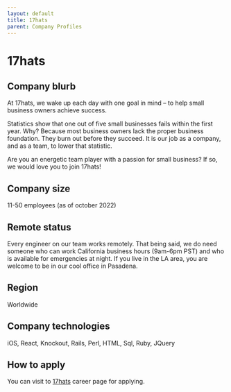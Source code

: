 ```yaml
---
layout: default
title: 17hats
parent: Company Profiles
---
```


# 17hats

## Company blurb
At 17hats, we wake up each day with one goal in mind – to help small business owners achieve success.

Statistics show that one out of five small businesses fails within the first year. Why? Because most business owners lack the proper business foundation. They burn out before they succeed. It is our job as a company, and as a team, to lower that statistic.

Are you an energetic team player with a passion for small business? If so, we would love you to join 17hats!

## Company size

11-50 employees (as of october 2022)

## Remote status

Every engineer on our team works remotely. That being said, we do need someone who can work California business hours (9am-6pm PST) and who is available for emergencies at night. If you live in the LA area, you are welcome to be in our cool office in Pasadena.

## Region

Worldwide

## Company technologies

iOS, React, Knockout, Rails, Perl, HTML, Sql, Ruby, JQuery

## How to apply 

You can visit to [17hats](https://www.17hats.com/careers) career page for applying.


